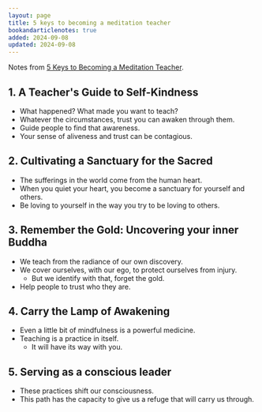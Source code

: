 ```yaml
---
layout: page
title: 5 keys to becoming a meditation teacher
bookandarticlenotes: true
added: 2024-09-08
updated: 2024-09-08
---
```


Notes from [5 Keys to Becoming a Meditation Teacher](https://mmtcp.soundstrue.com/5-keys/player-1/).

## 1. A Teacher's Guide to Self-Kindness

- What happened? What made you want to teach?
- Whatever the circumstances, trust you can awaken through them.
- Guide people to find that awareness.
- Your sense of aliveness and trust can be contagious.

## 2. Cultivating a Sanctuary for the Sacred

- The sufferings in the world come from the human heart.
- When you quiet your heart, you become a sanctuary for yourself and others.
- Be loving to yourself in the way you try to be loving to others.

## 3. Remember the Gold: Uncovering your inner Buddha

- We teach from the radiance of our own discovery.
- We cover ourselves, with our ego, to protect ourselves from injury.
    - But we identify with that, forget the gold.
- Help people to trust who they are.

## 4. Carry the Lamp of Awakening

- Even a little  bit of mindfulness is a powerful medicine.
- Teaching is a practice in itself.
    - It will have its way with you.

## 5. Serving as a conscious leader

- These practices shift our consciousness.
- This path has the capacity to give us a refuge that will carry us through.